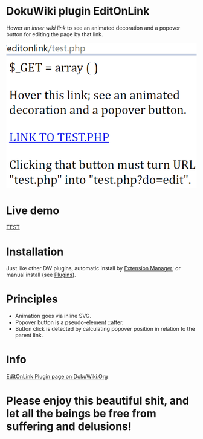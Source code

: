 # DokuWiki plugin EditOnLink

Hower an *inner wiki link* to see an animated decoration and a popover button for editing the page by that link.

![Test image](https://github.com/chang-zhao/dokuwiki-editonlink/blob/master/editonlink.gif)

# Live demo

[TEST](https://xxx.obschy.ru/editonlink/test.php)

# Installation

Just like other DW plugins, automatic install by [Extension Manager](https://www.dokuwiki.org/plugin:extension); or manual install (see [Plugins](https://www.dokuwiki.org/plugin)).

# Principles

 * Animation goes via inline SVG.
 * Popover button is a pseudo-element ::after.
 * Button click is detected by calculating popover position in relation to the parent link.

# Info

[EditOnLink Plugin page on DokuWiki.Org](https://www.dokuwiki.org/plugin:editonlink)

# Please enjoy this beautiful shit, and let all the beings be free from suffering and delusions!

